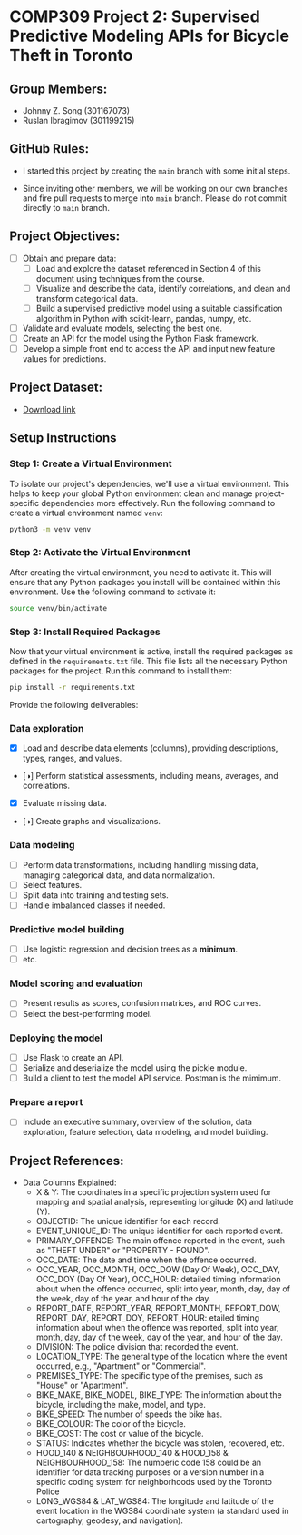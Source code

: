 # COMP309 Project 2: Supervised Predictive Modeling APIs for Bicycle Theft in Toronto

## Group Members:

- Johnny Z. Song (301167073)
- Ruslan Ibragimov (301199215)

## GitHub Rules:

- I started this project by creating the `main` branch with some initial steps. 

- Since inviting other members, we will be working on our own branches and fire pull requests to merge into `main` branch. Please do not commit directly to `main` branch.

## Project Objectives:
- [ ] Obtain and prepare data:
  - [ ] Load and explore the dataset referenced in Section 4 of this document using techniques from the course.
  - [ ] Visualize and describe the data, identify correlations, and clean and transform categorical data.
  - [ ] Build a supervised predictive model using a suitable classification algorithm in Python with scikit-learn, pandas, numpy, etc.
- [ ] Validate and evaluate models, selecting the best one.
- [ ] Create an API for the model using the Python Flask framework.
- [ ] Develop a simple front end to access the API and input new feature values for predictions.

## Project Dataset:
-  [Download link](https://opendata.arcgis.com/api/v3/datasets/a89d10d5e28444ceb0c8d1d4c0ee39cc_0/downloads/data?format=csv&spatialRefId=3857&where=1%3D1)

## Setup Instructions

### Step 1: Create a Virtual Environment
To isolate our project's dependencies, we'll use a virtual environment. This helps to keep your global Python environment clean and manage project-specific dependencies more effectively. Run the following command to create a virtual environment named `venv`:

```bash
python3 -m venv venv
```

### Step 2: Activate the Virtual Environment
After creating the virtual environment, you need to activate it. This will ensure that any Python packages you install will be contained within this environment. Use the following command to activate it:

```bash
source venv/bin/activate
```

### Step 3: Install Required Packages
Now that your virtual environment is active, install the required packages as defined in the `requirements.txt` file. This file lists all the necessary Python packages for the project. Run this command to install them:

```bash
pip install -r requirements.txt
```

Provide the following deliverables:

### Data exploration

- [x] Load and describe data elements (columns), providing descriptions, types, ranges, and values.
- [◑] Perform statistical assessments, including means, averages, and correlations.
- [x] Evaluate missing data.
- [◑] Create graphs and visualizations.

### Data modeling

- [ ] Perform data transformations, including handling missing data, managing categorical data, and data normalization.
- [ ] Select features.
- [ ] Split data into training and testing sets.
- [ ] Handle imbalanced classes if needed.

### Predictive model building

- [ ] Use logistic regression and decision trees as a **minimum**.
- [ ] etc.

### Model scoring and evaluation

- [ ] Present results as scores, confusion matrices, and ROC curves.
- [ ] Select the best-performing model.

### Deploying the model

- [ ] Use Flask to create an API.
- [ ] Serialize and deserialize the model using the pickle module.
- [ ] Build a client to test the model API service. Postman is the mimimum.

### Prepare a report

- [ ] Include an executive summary, overview of the solution, data exploration, feature selection, data modeling, and model building.


## Project References:

- Data Columns Explained:
  - X & Y: The coordinates in a specific projection system used for mapping and spatial analysis, representing longitude (X) and latitude (Y).
  - OBJECTID: The unique identifier for each record.
  - EVENT_UNIQUE_ID: The unique identifier for each reported event.
  - PRIMARY_OFFENCE: The main offence reported in the event, such as "THEFT UNDER" or "PROPERTY - FOUND".
  - OCC_DATE: The date and time when the offence occurred.
  - OCC_YEAR, OCC_MONTH, OCC_DOW (Day Of Week), OCC_DAY, OCC_DOY (Day Of Year), OCC_HOUR: detailed timing information about when the offence occurred, split into year, month, day, day of the week, day of the year, and hour of the day.
  - REPORT_DATE, REPORT_YEAR, REPORT_MONTH, REPORT_DOW, REPORT_DAY, REPORT_DOY, REPORT_HOUR: etailed timing information about when the offence was reported, split into year, month, day, day of the week, day of the year, and hour of the day.
  - DIVISION: The police division that recorded the event.
  - LOCATION_TYPE: The general type of the location where the event occurred, e.g., "Apartment" or "Commercial".
  - PREMISES_TYPE: The specific type of the premises, such as "House" or "Apartment".
  - BIKE_MAKE, BIKE_MODEL, BIKE_TYPE: The information about the bicycle, including the make, model, and type.
  - BIKE_SPEED: The number of speeds the bike has.
  - BIKE_COLOUR: The color of the bicycle.
  - BIKE_COST: The cost or value of the bicycle.
  - STATUS: Indicates whether the bicycle was stolen, recovered, etc.
  - HOOD_140 & NEIGHBOURHOOD_140 & HOOD_158 & NEIGHBOURHOOD_158: The numberic code 158 could be an identifier for data tracking purposes or a version number in a specific coding system for neighborhoods used by the Toronto Police
  - LONG_WGS84 & LAT_WGS84: The longitude and latitude of the event location in the WGS84 coordinate system (a standard used in cartography, geodesy, and navigation).